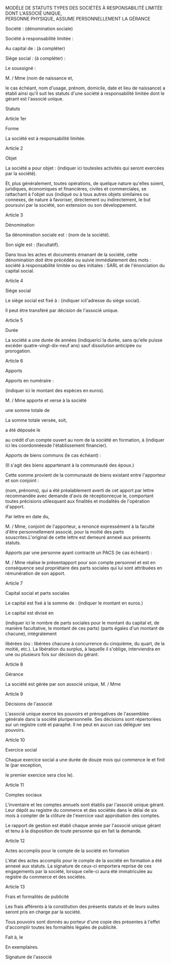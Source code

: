 MODÈLE DE STATUTS TYPES DES SOCIÉTÉS À RESPONSABILITÉ LIMITÉE DONT L'ASSOCIÉ UNIQUE,  
PERSONNE PHYSIQUE, ASSUME PERSONNELLEMENT LA GÉRANCE   




Société : (dénomination sociale) 


Société à responsabilité limitée : 


Au capital de : (à compléter) 


Siège social : (à compléter) : 


Le soussigné : 


M. / Mme (nom de naissance et, 


le cas échéant, nom d'usage, prénom, domicile, date et lieu de naissance) a établi ainsi qu'il suit les statuts d'une société à responsabilité limitée dont le gérant est l'associé unique. 


Statuts 


Article 1er 


Forme 


La société est à responsabilité limitée. 


Article 2 


Objet 


La société a pour objet : (indiquer ici toutesles activités qui seront exercées par la société). 


Et, plus généralement, toutes opérations, de quelque nature qu'elles soient, juridiques, économiques et financières, civiles et commerciales, se rattachant à l'objet sus (indiqué ou à tous autres objets similaires ou connexes, de nature à favoriser, directement ou indirectement, le but poursuivi par la société, son extension ou son développement. 


Article 3 


Dénomination 


Sa dénomination sociale est : (nom de la société). 


Son sigle est : (facultatif). 


Dans tous les actes et documents émanant de la société, cette dénomination doit être précédée ou suivie immédiatement des mots : société à responsabilité limitée ou des initiales : SARL et de l'énonciation du capital social. 


Article 4 


Siège social 


Le siège social est fixé à : (indiquer icil'adresse du siège social). 


Il peut être transféré par décision de l'associé unique. 


Article 5 


Durée 


La société a une durée de années (indiquerici la durée, sans qu'elle puisse excéder quatre-vingt-dix-neuf ans) sauf dissolution anticipée ou prorogation. 


Article 6 


Apports 


Apports en numéraire : 


(indiquer ici le montant des espèces en euros).


M. / Mme apporte et verse à la société 


une somme totale de 


La somme totale versée, soit, 


a été déposée le 


au crédit d'un compte ouvert au nom de la société en formation, à (indiquer ici les coordonnéesde l'établissement financier). 


Apports de biens communs (le cas échéant) : 


(Il s'agit des biens appartenant à la communauté des époux.) 


Cette somme provient de la communauté de biens existant entre l'apporteur et son conjoint : 


(nom, prénoms), qui a été préalablement averti de cet apport par lettre recommandée avec demande d'avis de réceptionreçue le, comportant toutes précisions utilesquant aux finalités et modalités de l'opération d'apport. 


Par lettre en date du, 


M. / Mme, conjoint de l'apporteur, a renoncé expressément à la faculté d'être personnellement associé, pour la moitié des parts souscrites.L'original de cette lettre est demeuré annexé aux présents statuts. 


Apports par une personne ayant contracté un PACS (le cas échéant) : 


M. / Mme réalise le présentapport pour son compte personnel et est en conséquence seul propriétaire des parts sociales qui lui sont attribuées en rémunération de son apport. 


Article 7 


Capital social et parts sociales 


Le capital est fixé à la somme de : (indiquer le montant en euros.) 


Le capital est divisé en 


(indiquer ici le nombre de parts sociales pour le montant du capital et, de manière facultative, le montant de ces parts) (parts égales d'un montant de chacune), intégralement 


libérées (ou : libérées chacune à concurrence du cinquième, du quart, de la moitié, etc.). La libération du surplus, à laquelle il s'oblige, interviendra en une ou plusieurs fois sur décision du gérant. 


Article 8 


Gérance 


La société est gérée par son associé unique, M. / Mme 


Article 9 


Décisions de l'associé 


L'associé unique exerce les pouvoirs et prérogatives de l'assemblée générale dans la société pluripersonnelle. Ses décisions sont répertoriées sur un registre coté et paraphé. Il ne peut en aucun cas déléguer ses pouvoirs. 


Article 10 


Exercice social 


Chaque exercice social a une durée de douze mois qui commence le et finit le (par exception, 


le premier exercice sera clos le). 


Article 11 


Comptes sociaux 


L'inventaire et les comptes annuels sont établis par l'associé unique gérant. Leur dépôt au registre du commerce et des sociétés dans le délai de six mois à compter de la clôture de l'exercice vaut approbation des comptes. 


Le rapport de gestion est établi chaque année par l'associé unique gérant et tenu à la disposition de toute personne qui en fait la demande. 


Article 12 


Actes accomplis pour le compte de la société en formation 


L'état des actes accomplis pour le compte de la société en formation a été annexé aux statuts. La signature de ceux-ci emportera reprise de ces engagements par la société, lorsque celle-ci aura été immatriculée au registre du commerce et des sociétés. 


Article 13 


Frais et formalités de publicité 


Les frais afférents à la constitution des présents statuts et de leurs suites seront pris en charge par la société. 


Tous pouvoirs sont donnés au porteur d'une copie des présentes à l'effet d'accomplir toutes les formalités légales de publicité. 


Fait à, le 


En exemplaires. 


Signature de l'associé

